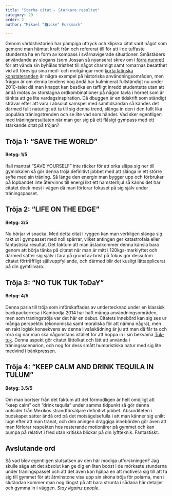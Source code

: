 ```yaml
---
title: "Starka citat - Starkare resultat"
category: 29
order: 2
author: "Mikael “🅱️icke” Forsmark"

---
```

Genom världshistorien har pampiga uttryck och klipska citat varit något som gemene man hämtat kraft från och refererat till för att i de tuffaste stunderna ha en form av kompass i svårnavigerade situationer. Småstäders användande av slogans (som Jossan så nyanserat skrev om i [förra numret](https://dbu.gg/issues/28)) för att vända sin byhålas tristhet till något charmigt samt romarnas besatthet vid att föreviga sina med- och motgångar med [korta latinska konstateranden](https://sv.wikipedia.org/wiki/Veni_vidi_vici) är några exempel på historiska användningsområden, men frågan är om denna tendens nog ändå har kulminerat fullständigt nu under 2010-talet då man knappt kan besöka en taffligt inredd studentetta utan att ändå mötas av storslagna ordkombinationer på någon tavla i hörnet som är tänkta att ge lite vardagsinspiration. Då dbuggen är en tidskrift som ständigt strävar efter att vara i absolut samspel med samtidsandan så kändes det därmed fullt naturligt att ta till sig denna trend, slänga in den i den fullt lika populära träningstrenden och se lite vad som händer. Vad sker egentligen med träningsresultaten när man ger sig på ett flåsigt gympass med ett stärkande citat på tröjan?
## Tröja 1: “SAVE THE WORLD”
#### Betyg: 1/5
Ifall mantrat “SAVE YOURSELF” inte räcker för att orka släpa sig ner till gymlokalen så gör denna tröja definitivt jobbet med att slänga in ett större syfte med sin träning. Så länge den energin man bygger upp och förbrukar på löpbandet inte återvinns till energi likt ett hamsterhjul så känns det här citatet dock mest i vägen då man förlorar fokuset på sig själv under träningspasset.
<br>

## Tröja 2: “LIFE ON THE EDGE”
#### Betyg: 3/5
Nu börjar vi snacka. Med detta citat i ryggen kan man verkligen slänga sig rakt ut i gympasset med noll spärrar, vilket antingen ger katastrofala eller fantastiska resultat. Det faktum att man åstadkommer denna känsla bara genom att börja tänka på citatet när man är mitt i 120kgs-marklyftet och därmed sätter sig själv i fara på grund av brist på fokus gör dessutom citatet förträffligt självuppfyllande, och därmed blir det kusligt lättapplicerat på din gymtillvaro.

## Tröja 3: “NO TUK TUK ToDaY”
#### Betyg: 4/5
Denna pärla till tröja som införskaffades av undertecknad under en klassisk backpackerresa i Kambodja 2014 har haft många användningsområden, men som träningströja var det här en debut. Citatets innebörd kan sig ses ur många perspektiv (ekonomiska samt moraliska för att nämna några), men en rakt logisk konsekvens av denna livsåskådning är ju att man då får ta och röra sig när man ska någonstans istället för att hoppa in i sin bekväma [Tuk-tuk](https://sv.wikipedia.org/wiki/Tuk-tuk). Denna aspekt gör citatet lättolkat och lätt att använda i träningsscenarion, och nog för dess smått humoristiska natur med sig lite medvind i bänkpressen.

## Tröja 4: “KEEP CALM AND DRINK TEQUILA IN TULUM”
#### Betyg: 3.5/5
Om man bortser från det faktum att det förmodligen är helt omöjligt att “keep calm” och “drink tequila” under samma tidpunkt så gör denna outsider från Mexikos strandförsäljare definitivt jobbet. Absurditeten i budskapet sätter ändå ord på det motsägelsefulla i att man känner sig unikt lugn efter att man tränat, och den aningen dräggiga innebörden gör även att man förlorar respekten hos resterande motionärer på gymmet och kan pumpa på relativt i fred utan kritiska blickar på din lyftteknik. Fantastiskt.

## Avslutande ord
Så vad blev egentligen slutsatsen av den här modiga utforskningen? Jag skulle säga att det absolut kan ge dig en liten boost i de mörkaste stunderna under träningspasset och att det även kan hjälpa en att motivera sig till att ta sig till gymmet för att åtminstone visa upp sin sköna tröja för polarna, men i slutändan kommer man nog längst på att bara strunta i sådana här detaljer och gymma in i väggen. _Stay #gainz people_.

